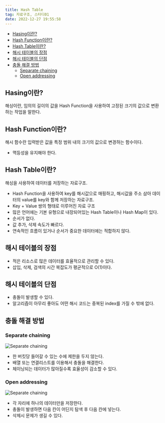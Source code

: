 ```yaml
---
title: Hash Table
tag: 자료구조, 스터디01
date: 2022-12-27 19:55:58
---
```


<div className="toc">
<!-- TOC tocDepth:2..3 chapterDepth:2..6 -->

- [Hasing이란?](#hasing이란)
- [Hash Function이란?](#hash-function이란)
- [Hash Table이란?](#hash-table이란)
- [해시 테이블의 장점](#해시-테이블의-장점)
- [해시 테이블의 단점](#해시-테이블의-단점)
- [충돌 해결 방법](#충돌-해결-방법)
  - [Separate chaining](#separate-chaining)
  - [Open addressing](#open-addressing)

<!-- /TOC -->

</div>

## Hasing이란?

해싱이란, 임의의 길이의 값을 Hash Function을 사용하여 고정된 크기의 값으로 변환하는 작업을 말한다.

## Hash Function이란?

해시 함수란 입력받은 값을 특정 범위 내의 크기의 값으로 변경하는 함수이다.

- 멱등성을 유지해야 한다.

## Hash Table이란?

해싱을 사용하여 데이터를 저장하는 자료구조.

- Hash Function을 사용하여 key를 해시값으로 매핑하고, 해시값을 주소 삼아 데이터의 value를 key와 함께 저장하는 자료구조.
- Key + Value 쌍의 형태로 이루어진 자료 구조
- 많은 언어에는 기본 유형으로 내장되어있는 Hash Table이나 Hash Map이 있다.
- 순서가 없다.
- 값 추가, 삭제 속도가 빠르다.
- 연속적인 흐름이 있거나 순서가 중요한 데이터에는 적합하지 않다.

## 해시 테이블의 장점

- 적은 리소스로 많은 데이터를 효율적으로 관리할 수 있다.
- 삽입, 삭제, 검색의 시간 복잡도가 평균적으로 O(1)이다.

## 해시 테이블의 단점

- 충돌이 발생할 수 있다.
- 알고리즘이 아무리 좋아도 어떤 해시 코드는 중복된 index를 가질 수 밖에 없다.

## 충돌 해결 방법

### Separate chaining

![Separate chaining](https://upload.wikimedia.org/wikipedia/commons/thumb/d/d0/Hash_table_5_0_1_1_1_1_1_LL.svg/900px-Hash_table_5_0_1_1_1_1_1_LL.svg.png)

- 한 버킷당 들어갈 수 있는 수에 제한을 두지 않는다.
- 배열 또는 연결리스트를 이용해서 충돌을 해결한다.
- 체이닝되는 데이터가 많아질수록 효율성이 감소할 수 있다.

### Open addressing

![Separate chaining](https://upload.wikimedia.org/wikipedia/commons/thumb/b/bf/Hash_table_5_0_1_1_1_1_0_SP.svg/760px-Hash_table_5_0_1_1_1_1_0_SP.svg.png)

- 각 자리에 하나의 데이터만을 저장한다.
- 충돌이 발생하면 다음 칸이 어딘지 탐색 후 다음 칸에 넣는다.
- 삭제시 문제가 생길 수 있다.
